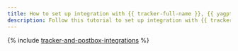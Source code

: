 ```yaml
---
title: How to set up integration with {{ tracker-full-name }}, {{ yagpt-full-name }}, and {{ postbox-full-name }}
description: Follow this tutorial to set up integration with {{ tracker-full-name }}, {{ yagpt-full-name }}, and {{ postbox-full-name }} in {{ sw-full-name }}.
---
```


{% include [tracker-and-postbox-integrations](../../_tutorials/serverless/tracker-yandexgpt-postbox-integrations.md) %}